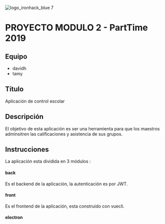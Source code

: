 ![logo_ironhack_blue 7](https://user-images.githubusercontent.com/23629340/40541063-a07a0a8a-601a-11e8-91b5-2f13e4e6b441.png)

# PROYECTO MODULO 2 - PartTime 2019

## Equipo
   - davidh
   - tamy
   
## Título

Aplicación de control escolar

## Descripción

El objetivo de esta aplicación es ser una herramienta para que los maestros adminsitren las calificaciones y asistencia de sus grupos.  

## Instrucciones

La aplicación esta dividida en 3 módulos :

#### back
Es el backend de la aplicación, la autenticación es por JWT.
#### front
Es el frontend de la aplicación, esta construido con vuecli. 
#### electron
